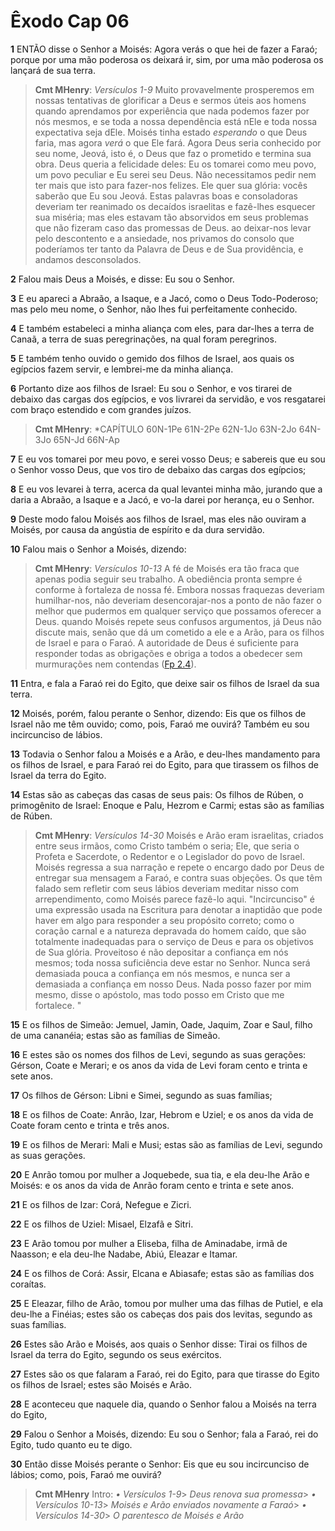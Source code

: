 # Êxodo Cap 06

**1** 	ENTÃO disse o Senhor a Moisés: Agora verás o que hei de fazer a Faraó; porque por uma mão poderosa os deixará ir, sim, por uma mão poderosa os lançará de sua terra.

> **Cmt MHenry**: *Versículos 1-9* Muito provavelmente prosperemos em nossas tentativas de glorificar a Deus e sermos úteis aos homens quando aprendamos por experiência que nada podemos fazer por nós mesmos, e se toda a nossa dependência está nEle e toda nossa expectativa seja dEle. Moisés tinha estado *esperando* o que Deus faria, mas agora *verá* o que Ele fará. Agora Deus seria conhecido por seu nome, Jeová, isto é, o Deus que faz o prometido e termina sua obra. Deus queria a felicidade deles: Eu os tomarei como meu povo, um povo peculiar e Eu serei seu Deus. Não necessitamos pedir nem ter mais que isto para fazer-nos felizes. Ele quer sua glória: vocês saberão que Eu sou Jeová. Estas palavras boas e consoladoras deveriam ter reanimado os decaídos israelitas e fazê-lhes esquecer sua miséria; mas eles estavam tão absorvidos em seus problemas que não fizeram caso das promessas de Deus. ao deixar-nos levar pelo descontento e a ansiedade, nos privamos do consolo que poderíamos ter tanto da Palavra de Deus e de Sua providência, e andamos desconsolados.

**2** 	Falou mais Deus a Moisés, e disse: Eu sou o Senhor.

**3** 	E eu apareci a Abraão, a Isaque, e a Jacó, como o Deus Todo-Poderoso; mas pelo meu nome, o Senhor, não lhes fui perfeitamente conhecido.

**4** 	E também estabeleci a minha aliança com eles, para dar-lhes a terra de Canaã, a terra de suas peregrinações, na qual foram peregrinos.

**5** 	E também tenho ouvido o gemido dos filhos de Israel, aos quais os egípcios fazem servir, e lembrei-me da minha aliança.

**6** 	Portanto dize aos filhos de Israel: Eu sou o Senhor, e vos tirarei de debaixo das cargas dos egípcios, e vos livrarei da servidão, e vos resgatarei com braço estendido e com grandes juízos.

> **Cmt MHenry**: *CAPÍTULO 60N-1Pe 61N-2Pe 62N-1Jo 63N-2Jo 64N-3Jo 65N-Jd 66N-Ap

**7** 	E eu vos tomarei por meu povo, e serei vosso Deus; e sabereis que eu sou o Senhor vosso Deus, que vos tiro de debaixo das cargas dos egípcios;

**8** 	E eu vos levarei à terra, acerca da qual levantei minha mão, jurando que a daria a Abraão, a Isaque e a Jacó, e vo-la darei por herança, eu o Senhor.

**9** 	Deste modo falou Moisés aos filhos de Israel, mas eles não ouviram a Moisés, por causa da angústia de espírito e da dura servidão.

**10** 	Falou mais o Senhor a Moisés, dizendo:

> **Cmt MHenry**: *Versículos 10-13* A fé de Moisés era tão fraca que apenas podia seguir seu trabalho. A obediência pronta sempre é conforme à fortaleza de nossa fé. Embora nossas fraquezas deveriam humilhar-nos, não deveriam desencorajar-nos a ponto de não fazer o melhor que pudermos em qualquer serviço que possamos oferecer a Deus. quando Moisés repete seus confusos argumentos, já Deus não discute mais, senão que dá um cometido a ele e a Arão, para os filhos de Israel e para o Faraó. A autoridade de Deus é suficiente para responder todas as obrigações e obriga a todos a obedecer sem murmurações nem contendas ([Fp 2.4](../50N-Fp/02.md#4)).

**11** 	Entra, e fala a Faraó rei do Egito, que deixe sair os filhos de Israel da sua terra.

**12** 	Moisés, porém, falou perante o Senhor, dizendo: Eis que os filhos de Israel não me têm ouvido; como, pois, Faraó me ouvirá? Também eu sou incircunciso de lábios.

**13** 	Todavia o Senhor falou a Moisés e a Arão, e deu-lhes mandamento para os filhos de Israel, e para Faraó rei do Egito, para que tirassem os filhos de Israel da terra do Egito.

**14** 	Estas são as cabeças das casas de seus pais: Os filhos de Rúben, o primogênito de Israel: Enoque e Palu, Hezrom e Carmi; estas são as famílias de Rúben.

> **Cmt MHenry**: *Versículos 14-30* Moisés e Arão eram israelitas, criados entre seus irmãos, como Cristo também o seria; Ele, que seria o Profeta e Sacerdote, o Redentor e o Legislador do povo de Israel. Moisés regressa a sua narração e repete o encargo dado por Deus de entregar sua mensagem a Faraó, e contra suas objeções. Os que têm falado sem refletir com seus lábios deveriam meditar nisso com arrependimento, como Moisés parece fazê-lo aqui. "Incircunciso" é uma expressão usada na Escritura para denotar a inaptidão que pode haver em algo para responder a seu propósito correto; como o coração carnal e a natureza depravada do homem caído, que são totalmente inadequadas para o serviço de Deus e para os objetivos de Sua glória. Proveitoso é não depositar a confiança em nós mesmos; toda nossa suficiência deve estar no Senhor. Nunca será demasiada pouca a confiança em nós mesmos, e nunca ser a demasiada a confiança em nosso Deus. Nada posso fazer por mim mesmo, disse o apóstolo, mas todo posso em Cristo que me fortalece. "

**15** 	E os filhos de Simeão: Jemuel, Jamin, Oade, Jaquim, Zoar e Saul, filho de uma cananéia; estas são as famílias de Simeão.

**16** 	E estes são os nomes dos filhos de Levi, segundo as suas gerações: Gérson, Coate e Merari; e os anos da vida de Levi foram cento e trinta e sete anos.

**17** 	Os filhos de Gérson: Libni e Simei, segundo as suas famílias;

**18** 	E os filhos de Coate: Anrão, Izar, Hebrom e Uziel; e os anos da vida de Coate foram cento e trinta e três anos.

**19** 	E os filhos de Merari: Mali e Musi; estas são as famílias de Levi, segundo as suas gerações.

**20** 	E Anrão tomou por mulher a Joquebede, sua tia, e ela deu-lhe Arão e Moisés: e os anos da vida de Anrão foram cento e trinta e sete anos.

**21** 	E os filhos de Izar: Corá, Nefegue e Zicri.

**22** 	E os filhos de Uziel: Misael, Elzafã e Sitri.

**23** 	E Arão tomou por mulher a Eliseba, filha de Aminadabe, irmã de Naasson; e ela deu-lhe Nadabe, Abiú, Eleazar e Itamar.

**24** 	E os filhos de Corá: Assir, Elcana e Abiasafe; estas são as famílias dos coraítas.

**25** 	E Eleazar, filho de Arão, tomou por mulher uma das filhas de Putiel, e ela deu-lhe a Finéias; estes são os cabeças dos pais dos levitas, segundo as suas famílias.

**26** 	Estes são Arão e Moisés, aos quais o Senhor disse: Tirai os filhos de Israel da terra do Egito, segundo os seus exércitos.

**27** 	Estes são os que falaram a Faraó, rei do Egito, para que tirasse do Egito os filhos de Israel; estes são Moisés e Arão.

**28** 	E aconteceu que naquele dia, quando o Senhor falou a Moisés na terra do Egito,

**29** 	Falou o Senhor a Moisés, dizendo: Eu sou o Senhor; fala a Faraó, rei do Egito, tudo quanto eu te digo.

**30** 	Então disse Moisés perante o Senhor: Eis que eu sou incircunciso de lábios; como, pois, Faraó me ouvirá?


> **Cmt MHenry** Intro: *• Versículos 1-9*> *Deus renova sua promessa*> *• Versículos 10-13*> *Moisés e Arão enviados novamente a Faraó*> *• Versículos 14-30*> *O parentesco de Moisés e Arão*